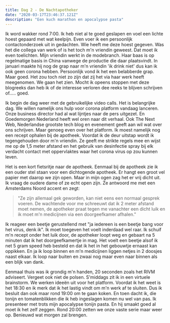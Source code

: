 ```yaml
---
title: Dag 2 - De Nachtapotheker
date: "2020-03-17T23:46:37.121Z"
description: "Een kuch marathon en apocalypse pasta"
---
```


Ik word wakker rond 7:00. Ik heb niet al te goed geslapen en voel een lichte hoest gepaard met wat keelpijn. Even voer ik een persoonlijk contactonderzoek uit in gedachten. Wie heeft me deze hoest gegeven. Was het die collega van werk of is het toch m'n vriendin geweest. Dat moet ik even toelichten. Mijn vriendin werkt in de modebranch. Haar baas is op regelmatige basis in China vanwege de productie die daar plaatsvindt. In januari maakte hij nog de grap naar m'n vriendin 'ik drink niet' dus kan ik ook geen corona hebben. Persoonlijk vond ik het een belabberde grap. Maar goed. Het zou toch niet zo zijn dat zij het via haar werk heeft meegenomen. We gaan het zien. Mocht ik opeens stoppen met deze blogreeks dan heb ik of de interesse verloren dee reeks te blijven schrijven of..... goed. 

Ik begin de dag weer met de gebruikelijke video calls. Het is belangrijke dag. We willen namelijk ons hulp voor corona platform vandaag lanceren. Onze business director had al wat lijntjes naar de pers uitgezet. En Goedemorgen Nederland heeft wel oren naar dit verhaal. Ook The Next Web, Nederlandse grootste tech blog en evenement geeft aan wil wat over ons schrijven. Maar genoeg even over het platform. Ik moest namelijk nog een recept ophalen bij de apotheek. Voordat ik de deur uitstap wordt ik tegengehouden door m'n vriendin. Ze geeft me strikte regels mee en wijst me op de 1,5 meter afstand en het gebruik van desinfectie spray bij elk verdacht contact met oppervlaktes waar het corona virus op zou kunnen leven. 

Het is een kort fietsritje naar de apotheek. Eenmaal bij de apotheek zie ik een ouder stel staan voor een dichtogende apotheek. Er hangt een groot vel papier met daarop we zijn open. Maar in mijn ogen zag het er vrij dicht uit. Ik vraag de oudere dame of ze echt open zijn. Ze antwoord me met een Amsterdams Noord accent en zegt: 

>"Ze zijn allemaal gek geworden, kan niet eens een normaal gesprek voeren. De wachtende voor me schreeuwt dat ik 2 meter afstand moet nemen, de apotheker praat tegen me vanachter een dicht luik en ik moet m'n medicijnen via een doorgeefkamer afhalen." 

Ik reageer een beetje gerustellend met "ja iedereen is een beetje bang voor het virus, denk ik". Ik moet toegeven het voelt inderdaad wel raar. Ik schuif m'n recept onder het luik door, de apotheker loopt weg en gebaart na 5 minuten dat ik het doorgeefkamertje in mag. Het voelt een beetje alsof ik net 5 gram speed heb besteld en dat ik het in het gebouwtje ernaast kan oppikken. En ja ik loop binnen en m'n medicijnen liggen netjes in 2 doosjes naast elkaar. Ik loop naar buiten en zwaai nog maar even naar binnen als een blijk van dank. 

Eenmaal thuis was ik grondig m'n handen, 20 seconden zoals het RIVM adviseert. Vergeet ook niet de polsen. S'middags zit ik in een virtuele brainstorm. We werken ideeën uit voor het platform. Voordat ik het weet is het 18:30 en ik merk dat ik het lastig vindt om m'n werk af te sluiten. Dus ik besluit dan ook maar rond 19:00 om te gaan koken. En toen dacht ik, die tonijn en tomatenblikken die ik heb ingeslagen komen nu wel van pas. Ik presenteer met trots mijn apocalypse tonijn pasta. En hij smaakt goed al moet ik het zelf zeggen. Rond 20:00 zetten we onze vaste serie maar weer op. Benieuwd wat morgen zal brengen. 
